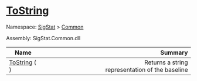 # [ToString](./Baseline-100663332.md)

Namespace: [SigStat]() > [Common](./../README.md)

Assembly: SigStat.Common.dll

| Name | Summary  |
| ------| -----------:|
| [ToString](./Baseline-100663332.md) (  ) | <img width=225/>Returns a string representation of the baseline
